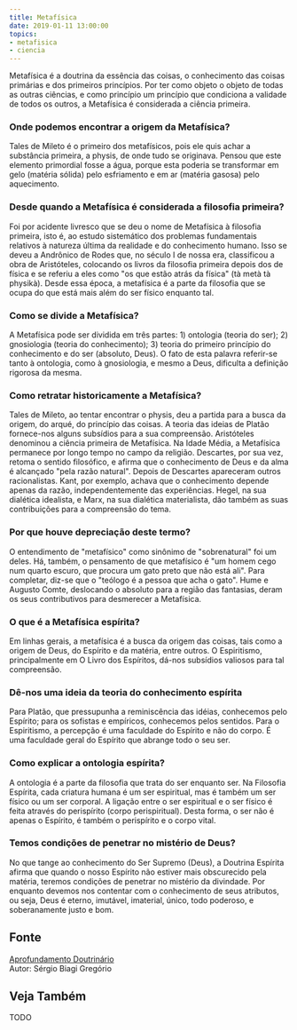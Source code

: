 ```yaml
---
title: Metafísica
date: 2019-01-11 13:00:00
topics: 
- metafisica
- ciencia
---
```


Metafísica é a doutrina da essência das coisas, o conhecimento das
coisas primárias e dos primeiros princípios. Por ter como objeto o
objeto de todas as outras ciências, e como princípio um princípio que
condiciona a validade de todos os outros, a Metafísica é considerada a
ciência primeira.

### Onde podemos encontrar a origem da Metafísica?
Tales de Mileto é o primeiro dos metafísicos, pois ele quis achar a
substância primeira, a physis, de onde tudo se originava. Pensou que
este elemento primordial fosse a água, porque esta poderia se
transformar em gelo (matéria sólida) pelo esfriamento e em ar (matéria
gasosa) pelo aquecimento.

### Desde quando a Metafísica é considerada a filosofia primeira?
Foi por acidente livresco que se deu o nome de Metafísica à filosofia
primeira, isto é, ao estudo sistemático dos problemas fundamentais
relativos à natureza última da realidade e do conhecimento humano. Isso
se deveu a Andrônico de Rodes que, no século I de nossa era, classificou
a obra de Aristóteles, colocando os livros da filosofia primeira depois
dos de física e se referiu a eles como "os que estão atrás da física"
(tà metà tà physikà). Desde essa época, a metafísica é a parte da
filosofia que se ocupa do que está mais além do ser físico enquanto tal.

### Como se divide a Metafísica?
A Metafísica pode ser dividida em três partes: 1) ontologia (teoria do
ser); 2) gnosiologia (teoria do conhecimento); 3) teoria do primeiro
princípio do conhecimento e do ser (absoluto, Deus). O fato de esta
palavra referir-se tanto à ontologia, como à gnosiologia, e mesmo a
Deus, dificulta a definição rigorosa da mesma.

### Como retratar historicamente a Metafísica?
Tales de Mileto, ao tentar encontrar o physis, deu a partida para a
busca da origem, do arqué, do princípio das coisas. A teoria das
ideias de Platão fornece-nos alguns subsídios para a sua compreensão.
Aristóteles denominou a ciência primeira de Metafísica. Na Idade Média,
a Metafísica permanece por longo tempo no campo da religião. Descartes,
por sua vez, retoma o sentido filosófico, e afirma que o conhecimento de
Deus e da alma é alcançado "pela razão natural". Depois de Descartes
apareceram outros racionalistas. Kant, por exemplo, achava que o
conhecimento depende apenas da razão, independentemente das
experiências. Hegel, na sua dialética idealista, e Marx, na sua
dialética materialista, dão também as suas contribuições para a
compreensão do tema.

### Por que houve depreciação deste termo?
O entendimento de "metafísico" como sinônimo de "sobrenatural" foi um
deles. Há, também, o pensamento de que metafísico é "um homem cego num
quarto escuro, que procura um gato preto que não está ali". Para
completar, diz-se que o "teólogo é a pessoa que acha o gato". Hume e
Augusto Comte, deslocando o absoluto para a região das fantasias,
deram os seus contributivos para desmerecer a Metafísica.

### O que é a Metafísica espírita?
Em linhas gerais, a metafísica é a busca da origem das coisas, tais como
a origem de Deus, do Espírito e da matéria, entre outros. O Espiritismo,
principalmente em O Livro dos Espíritos, dá-nos subsídios valiosos
para tal compreensão.

### Dê-nos uma ideia da teoria do conhecimento espírita

Para Platão, que pressupunha a reminiscência das idéias, conhecemos pelo
Espírito; para os sofistas e empíricos, conhecemos pelos sentidos. Para
o Espiritismo, a percepção é uma faculdade do Espírito e não do corpo. É
uma faculdade geral do Espírito que abrange todo o seu ser.

### Como explicar a ontologia espírita?
A ontologia é a parte da filosofia que trata do ser enquanto ser. Na
Filosofia Espírita, cada criatura humana é um ser espiritual, mas é
também um ser físico ou um ser corporal. A ligação entre o ser
espiritual e o ser físico é feita através do perispírito (corpo
perispiritual). Desta forma, o ser não é apenas o Espírito, é também o
perispírito e o corpo vital.

### Temos condições de penetrar no mistério de Deus?
No que tange ao conhecimento do Ser Supremo (Deus), a Doutrina Espírita
afirma que quando o nosso Espírito não estiver mais obscurecido pela
matéria, teremos condições de penetrar no mistério da divindade. Por
enquanto devemos nos contentar com o conhecimento de seus atributos, ou
seja, Deus é eterno, imutável, imaterial, único, todo poderoso, e
soberanamente justo e bom.


## Fonte
[Aprofundamento Doutrinário](https://sites.google.com/view/aprofundamentodoutrinario/metafísica)  
Autor: Sérgio Biagi Gregório

## Veja Também
TODO


